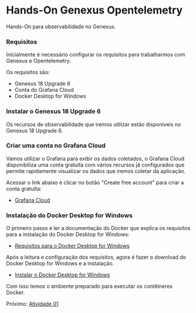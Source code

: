 # Hands-On Genexus Opentelemetry

Hands-On para observabilidade no Genexus.

### Requisitos

Inicialmente é necessário configurar os requisitos para trabalharmos com Genexus e Opentelemetry. 

Os requisitos são:
- Genexus 18 Upgrade 6
- Conta do Grafana Cloud
- Docker Desktop for Windows

### Instalar o Genexus 18 Upgrade 6

Os recursos de observabilidade que iremos utilizar estão disponíveis no Genexus 18 Upgrade 6.

### Criar uma conta no Grafana Cloud

Vamos utilizar o Grafana para exibir os dados coletados, o Grafana Cloud disponibiliza uma conta gratuita com vários recursos já configurados que permite rapidamente visualizar os dados que iremos coletar da aplicação.

Acessar o link abaixo e clicar no botão "Create free account" para criar a conta gratuíta:
- [Grafana Cloud](https://grafana.com/products/cloud/)

### Instalação do Docker Desktop for Windows

O primeiro passo é ler a documentação do Docker que explica os requisitos para a instalação do Docker Desktop for Windows:

- [Requisitos para o Docker Desktop for Windows](https://docs.docker.com/desktop/install/windows-install/#system-requirements)

Após a leitura e configuração dos requisitos, agora é fazer o download do Docker Desktop for Windows e a instalação.

- [Instalar o Docker Desktop for Windows](https://docs.docker.com/desktop/install/windows-install/#install-docker-desktop-on-windows)

Com isso temos o ambiente preparado para executar os contêineres Docker.

Próximo: [Atividade 01](docs/01-atividade.md)